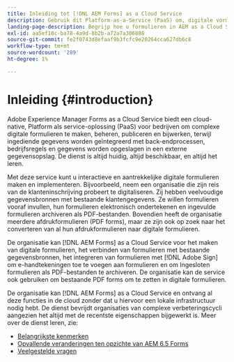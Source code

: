 ```yaml
---
title: Inleiding tot [!DNL AEM Forms] as a Cloud Service
description: Gebruik dit Platform-as-a-Service (PaaS) om, digitale vormen en bedrijfsprocessen op bedrijfsniveau tot stand te brengen te beheren en te publiceren, evenals vormen met huidige gegevensbronnen aan te sluiten.
landing-page-description: Begrijp hoe u formulieren in AEM as a Cloud Service kunt gebruiken.
exl-id: aa5ef10c-ba78-4a9d-8b2b-a72a7a306888
source-git-commit: fe2f0743d8efaaf9b3fcfc9e20264cca627db6c8
workflow-type: tm+mt
source-wordcount: '289'
ht-degree: 1%

---
```


# Inleiding {#introduction}

Adobe Experience Manager Forms as a Cloud Service biedt een cloud-native, Platform als service-oplossing (PaaS) voor bedrijven om complexe digitale formulieren te maken, beheren, publiceren en bijwerken, terwijl ingediende gegevens worden geïntegreerd met back-endprocessen, bedrijfsregels en gegevens worden opgeslagen in een externe gegevensopslag. De dienst is altijd huidig, altijd beschikbaar, en altijd het leren.

Met deze service kunt u interactieve en aantrekkelijke digitale formulieren maken en implementeren. Bijvoorbeeld, neem een organisatie die zijn reis van de klanteninschrijving probeert te digitaliseren. Zij hebben veelvoudige gegevensbronnen met bestaande klantengegevens. Ze willen formulieren vooraf invullen, hun formulieren elektronisch ondertekenen en ingevulde formulieren archiveren als PDF-bestanden. Bovendien heeft de organisatie meerdere afdrukformulieren (PDF forms), maar ze zijn ook op zoek naar het converteren van al hun afdrukformulieren naar digitale formulieren.

De organisatie kan [!DNL AEM Forms] as a Cloud Service voor het maken van digitale formulieren, het verbinden van formulieren met bestaande gegevensbronnen, het integreren van formulieren met [!DNL Adobe Sign] om e-handtekeningen toe te voegen aan formulieren en om Ingesloten formulieren als PDF-bestanden te archiveren. De organisatie kan de service ook gebruiken om bestaande PDF forms om te zetten in digitale formulieren.

De organisatie kan [!DNL AEM Forms] as a Cloud Service en ontvang al deze functies in de cloud zonder dat u hiervoor een lokale infrastructuur nodig hebt. De dienst bevrijdt organisaties van complexe verbeteringscycli aangezien het altijd met de recentste eigenschappen bijgewerkt is. Meer over de dienst leren, zie:

* [Belangrijkste kenmerken](key-features.md)
* [Opvallende veranderingen ten opzichte van AEM 6.5 Forms](notable-changes.md)
* [Veelgestelde vragen](faq.md)
